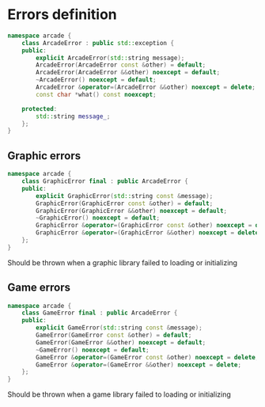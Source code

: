 # Errors definition

```cpp
namespace arcade {
	class ArcadeError : public std::exception {
	public:
		explicit ArcadeError(std::string message);
		ArcadeError(ArcadeError const &other) = default;
		ArcadeError(ArcadeError &&other) noexcept = default;
		~ArcadeError() noexcept = default;
		ArcadeError &operator=(ArcadeError &&other) noexcept = delete;
		const char *what() const noexcept;

	protected:
		std::string message_;
	};
}
```

## Graphic errors

```cpp
namespace arcade {
	class GraphicError final : public ArcadeError {
	public:
		explicit GraphicError(std::string const &message);
		GraphicError(GraphicError const &other) = default;
		GraphicError(GraphicError &&other) noexcept = default;
		~GraphicError() noexcept = default;
		GraphicError &operator=(GraphicError const &other) noexcept = delete;
		GraphicError &operator=(GraphicError &&other) noexcept = delete;
	};
}
```

Should be thrown when a graphic library failed to loading or initializing

## Game errors

```cpp
namespace arcade {
	class GameError final : public ArcadeError {
	public:
		explicit GameError(std::string const &message);
		GameError(GameError const &other) = default;
		GameError(GameError &&other) noexcept = default;
		~GameError() noexcept = default;
		GameError &operator=(GameError const &other) noexcept = delete;
		GameError &operator=(GameError &&other) noexcept = delete;
	};
}
```

Should be thrown when a game library failed to loading or initializing
